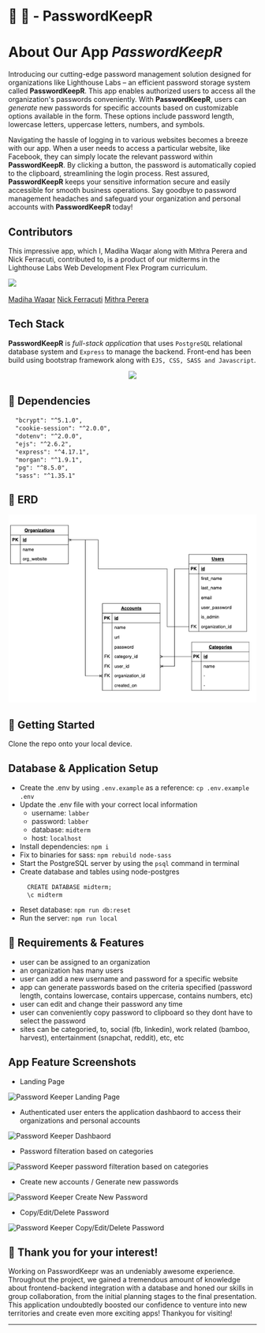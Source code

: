 # 🔐 :closed_lock_with_key: - PasswordKeepR

# About Our App _PasswordKeepR_
Introducing our cutting-edge password management solution designed for organizations like Lighthouse Labs – an efficient password storage system called **PasswordKeepR**. This app enables authorized users to access all the organization's passwords conveniently. With **PasswordKeepR**, users can _generate_ new passwords for specific accounts based on customizable options available in the form. These options include password length, lowercase letters, uppercase letters, numbers, and symbols.

Navigating the hassle of logging in to various websites becomes a breeze with our app. When a user needs to access a particular website, like Facebook, they can simply locate the relevant password within **PasswordKeepR**. By clicking a button, the password is automatically copied to the clipboard, streamlining the login process. Rest assured, **PasswordKeepR** keeps your sensitive information secure and easily accessible for smooth business operations. Say goodbye to password management headaches and safeguard your organization and personal accounts with **PasswordKeepR** today!

## Contributors
This impressive app, which I, Madiha Waqar along with Mithra Perera and Nick Ferracuti, contributed to, is a product of our midterms in the Lighthouse Labs Web Development Flex Program curriculum. 

<a href="https://github.com/MithraPerera/passwordkeepr/graphs/contributors">
  <img src="https://contrib.rocks/image?repo=MithraPerera/passwordkeepr" />
</a>

[Madiha Waqar](https://github.com/madiha-waqar)
[Nick Ferracuti](https://github.com/NFerracuti)
[Mithra Perera](https://github.com/MithraPerera)

## Tech Stack
**PasswordKeepR** is _full-stack application_ that uses `PostgreSQL` relational database system and `Express` to manage the backend. Front-end has been build using bootstrap framework along with `EJS, CSS, SASS and Javascript`. 

<p align="center">
  <a href="https://skillicons.dev">
    <img src="https://skillicons.dev/icons?i=postgres,express,nodejs,bootstrap,css,sass,javascript" />
  </a>
</p>

## :traffic_light: Dependencies
  ```
    "bcrypt": "^5.1.0",
    "cookie-session": "^2.0.0",
    "dotenv": "^2.0.0",
    "ejs": "^2.6.2",
    "express": "^4.17.1",
    "morgan": "^1.9.1",
    "pg": "^8.5.0",
    "sass": "^1.35.1"
  ```

## :seedling: ERD
![PasswordKeepRERD Diagram](./docs/passwordkeepr_erd.png)

## :triangular_flag_on_post: Getting Started

Clone the repo onto your local device. 
## Database & Application Setup
- Create the .env by using `.env.example` as a reference: `cp .env.example .env`
- Update the .env file with your correct local information
  - username: `labber`
  - password: `labber`
  - database: `midterm`
  - host: `localhost`
- Install dependencies: `npm i`
- Fix to binaries for sass: `npm rebuild node-sass`
- Start the PostgreSQL server by using the `psql` command in terminal
- Create database and tables using node-postgres
  ``` psql
    CREATE DATABASE midterm;
    \c midterm 
    ```
- Reset database: `npm run db:reset`
- Run the server: `npm run local`

## :dart: Requirements & Features
- user can be assigned to an organization
- an organization has many users
- user can add a new username and password for a specific website
- app can generate passwords based on the criteria specified (password length, contains lowercase,  contairs uppercase, contains numbers, etc)
- user can edit and change their password any time
- user can conveniently copy password to clipboard so they dont have to select the password
- sites can be categoried, to, social (fb, linkedin), work related (bamboo, harvest), entertainment (snapchat, reddit), etc, etc
 
## App Feature Screenshots

- Landing Page

![Password Keeper Landing Page](./docs/passwordkeepr_landing_page.png)

- Authenticated user enters the application dashbaord to access their organizations and personal accounts

![Password Keeper Dashbaord](./docs/passwordkeepr_dashboard.png)

- Password filteration based on categories

![Password Keeper password filteration based on categories](./docs/passwordkeepr_category_filter.png)

- Create new accounts / Generate new passwords

![Password Keeper Create New Password](./docs/passwordkeepr_create_new_account.png)

- Copy/Edit/Delete Password

![Password Keeper Copy/Edit/Delete Password](./docs/passwordkeepr_copy_password.png)


## :clap: Thank you for your interest!
Working on PasswordKeepr was an undeniably awesome experience. Throughout the project, we gained a tremendous amount of knowledge about frontend-backend integration with a database and honed our skills in group collaboration, from the initial planning stages to the final presentation. This application undoubtedly boosted our confidence to venture into new territories and create even more exciting apps!
Thankyou for visiting!

------------------------------------------------------------------------------------------------